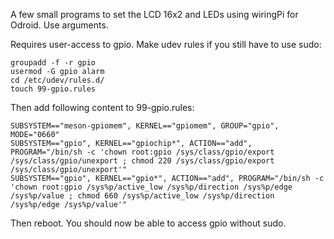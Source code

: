 A few small programs to set the LCD 16x2 and LEDs using wiringPi for Odroid. Use arguments.

Requires user-access to gpio. Make udev rules if you still have to use sudo:
```
groupadd -f -r gpio
usermod -G gpio alarm
cd /etc/udev/rules.d/
touch 99-gpio.rules
```

Then add following content to 99-gpio.rules:
```
SUBSYSTEM=="meson-gpiomem", KERNEL=="gpiomem", GROUP="gpio", MODE="0660"
SUBSYSTEM=="gpio", KERNEL=="gpiochip*", ACTION=="add", PROGRAM="/bin/sh -c 'chown root:gpio /sys/class/gpio/export /sys/class/gpio/unexport ; chmod 220 /sys/class/gpio/export /sys/class/gpio/unexport'"
SUBSYSTEM=="gpio", KERNEL=="gpio*", ACTION=="add", PROGRAM="/bin/sh -c 'chown root:gpio /sys%p/active_low /sys%p/direction /sys%p/edge /sys%p/value ; chmod 660 /sys%p/active_low /sys%p/direction /sys%p/edge /sys%p/value'"
```

Then reboot. You should now be able to access gpio without sudo.
